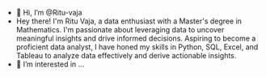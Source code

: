 - 👋 Hi, I’m @Ritu-vaja
- Hey there! I'm Ritu Vaja, a data enthusiast with a Master's degree in Mathematics. I'm passionate about leveraging data to uncover meaningful insights and drive informed decisions. Aspiring to become a proficient data analyst, I have honed my skills in Python, SQL, Excel, and Tableau to analyze data effectively and derive actionable insights.
- 👀 I’m interested in ...

<!---
Ritu-vaja/Ritu-vaja is a ✨ special ✨ repository because its `README.md` (this file) appears on your GitHub profile.
You can click the Preview link to take a look at your changes.
--->
